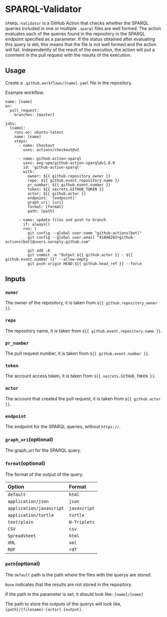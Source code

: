 # SPARQL-Validator

`SPARQL-Validator` is a GitHub Action that checks whether the SPARQL queries included in one or multiple `.sparql` files are well formed. The action evaluates each of the queries found in the repository in the SPARQL endpoint specified as a parameter. If the status obtained after evaluating this query is `400`, this means that the file is not well formed and the action will fail. Independently of the result of the execution, the action will put a comment in the pull request with the results of the execution.

## Usage
Create a `.github.workflows/[name].yaml` file in the repository.

Example workflow:
```
name: [name]
on:   
  pull_request:
    branches: [master]

jobs:    
  [name]:
    runs-on: ubuntu-latest
    name: [name]
    steps:
      - name: Checkout
        uses: actions/checkout@v2
      
      - name: github-action-sparql
        uses: oeg-upm/github-action-sparql@v1.0.0
        id: 'github-action-sparql'
        with:
          owner: ${{ github.repository_owner }}
          repo: ${{ github.event.repository.name }}
          pr_number: ${{ github.event.number }}
          token: ${{ secrets.GITHUB_TOKEN }}
          actor: ${{ github.actor }}
          endpoint: '[endpoint]'
          graph_uri: [uri]
          format: [format]
          path: [path]

      - name: update files and push to branch
        if: always()
        run: |
          git config --global user.name "github-actions[bot]"
          git config --global user.email "41898282+github-actions[bot]@users.noreply.github.com"

          git add -A
          git commit -m "Output ${{ github.actor }} - ${{ github.event.number }}" --allow-empty
          git push origin HEAD:${{ github.head_ref }} --force
```
## Inputs
### `owner`
The owner of the repository, it is taken from `${{ github.repository_owner }}`. 
### `repo`
The repository name, it is taken from `${{ github.event.repository.name }}`. 
### `pr_number`
The pull request number, it is taken from `${{ github.event.number }}`. 
### `token`
The account access token, it is taken from `${{ secrets.GITHUB_TOKEN }}`. 
### `actor`
The account that created the pull request, it is taken from `${{ github.actor }}`. 
### `endpoint`
The endpoint for the SPARQL queries, without `https://`.
### `graph_uri`(optional)
The graph_uri for the SPARQL query. 
### `format`(optional)
The format of the output of the query.

| Option | Format |
| :----------- | :----------- |
| `default` | `html` |
| `application/json` | `json` |
| `application/javascript` | `javascript` |
| `application/turtle` | `turtle` |
| `text/plain` | `N-Triplets` |
| `CSV` | `csv` |
| `Spreadsheet` | `html` |
| `XML` | `xml` |
| `RDF` | `rdf` |
### `path`(optional)
The `default` path is the path where the files with the querys are stored.

`None` indicates that the results are not stored in the repository.

If the path in the parameter is set, it should look like: `[name]/[name]`

The path to store the outputs of the querys will look like, `[path]/[filename]-[actor].[output]`.
